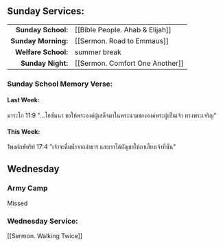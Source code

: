 ## Sunday Services:
| | |
| --:|:-- |
| **Sunday School:**  | [[Bible People. Ahab & Elijah]]
| **Sunday Morning:** | [[Sermon. Road to Emmaus]]
| **Welfare School:** | summer break
| **Sunday Night:**   | [[Sermon. Comfort One Another]]

### Sunday School Memory Verse:
#### Last Week: 
มาระโก 11:9 "...โฮซันนา ขอให้พระองค์ผู้เสด็จมาในพระนามขององค์พระผู้เป็นเจ้า ทรงพระเจริญ"
#### This Week:
1พงศ์กษัตริย์ 17:4 "เจ้าจะดื่มน้ำจากลำธาร และเราได้บัญชาให้กาเลี้ยงเจ้าที่นั่น"
## Wednesday 
### Army Camp
Missed
### Wednesday Service:
[[Sermon. Walking Twice]]